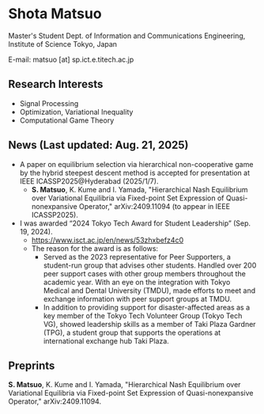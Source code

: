 # Shota Matsuo
Master's Student
Dept. of Information and Communications Engineering,
Institute of Science Tokyo, Japan

E-mail: matsuo [at] sp.ict.e.titech.ac.jp

## Research Interests
- Signal Processing
- Optimization, Variational Inequality
- Computational Game Theory

## News (Last updated: Aug. 21, 2025)
- A paper on equilibrium selection via hierarchical non-cooperative game by the hybrid steepest descent method is accepted for presentation at IEEE ICASSP2025@Hyderabad (2025/1/7). 
  - **S. Matsuo**, K. Kume and I. Yamada, "Hierarchical Nash Equilibrium over Variational Equilibria via Fixed-point Set Expression of Quasi-nonexpansive Operator," arXiv:2409.11094 (to appear in IEEE ICASSP2025).
- I was awarded “2024 Tokyo Tech Award for Student Leadership” (Sep. 19, 2024).
  - https://www.isct.ac.jp/en/news/53zhxbefz4c0
  - The reason for the award is as follows:
    - Served as the 2023 representative for Peer Supporters, a student-run group that advises other students. Handled over 200 peer support cases with other group members throughout the academic year. With an eye on the integration with Tokyo Medical and Dental University (TMDU), made efforts to meet and exchange information with peer support groups at TMDU.
    - In addition to providing support for disaster-affected areas as a key member of the Tokyo Tech Volunteer Group (Tokyo Tech VG), showed leadership skills as a member of Taki Plaza Gardner (TPG), a student group that supports the operations at international exchange hub Taki Plaza.

## Preprints
**S. Matsuo**, K. Kume and I. Yamada, "Hierarchical Nash Equilibrium over Variational Equilibria via Fixed-point Set Expression of Quasi-nonexpansive Operator," arXiv:2409.11094. 
